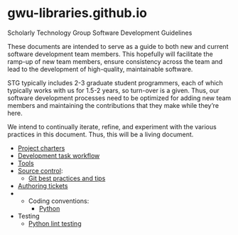 gwu-libraries.github.io
=======================

Scholarly Technology Group Software Development Guidelines

These documents are intended to serve as a guide to both new and current software development team members.  This hopefully will facilitate the ramp-up of new team members, ensure consistency across the team and lead to the development of high-quality, maintainable software.

STG typically includes 2-3 graduate student programmers, each of which typically works with us for 1.5-2 years, so turn-over is a given.  Thus, our software development processes need to be optimized for adding new team members and maintaining the contributions that they make while they’re here.

We intend to continually iterate, refine, and experiment with the various practices in this document.  Thus, this will be a living document.

* [Project charters](ProjectCharters.md)
* [Development task workflow](DevelopmentTaskWorkflow.md)
* [Tools](Tools.md)
* [Source control](SourceControl.md):
    * [Git best practices and tips](Git.md)
* [Authoring tickets](Tickets.md)
* * Coding conventions:
    * [Python](PythonCodingConventions.md)
* Testing
    * [Python lint testing](PythonLintTesting.md)
